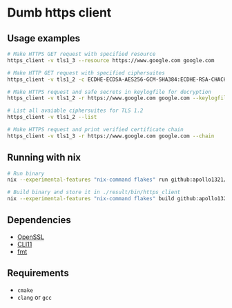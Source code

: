 # Dumb https client

## Usage examples

```bash
# Make HTTPS GET request with specified resource
https_client -v tls1_3 --resource https://www.google.com google.com

# Make HTTP GET request with specified ciphersuites
https_client -v tls1_2 -c ECDHE-ECDSA-AES256-GCM-SHA384:ECDHE-RSA-CHACHA20-POLY1305 -r https://www.google.com  google.com

# Make HTTPS request and safe secrets in keylogfile for decryption
https_client -v tls1_2 -r https://www.google.com google.com --keylogfile key.txt

# List all avaiable ciphersuites for TLS 1.2
https_client -v tls1_2 --list

# Make HTTPS request and print verified certificate chain
https_client -v tls1_3 -r https://www.google.com google.com --chain
```
## Running with nix

```bash
# Run binary
nix --experimental-features "nix-command flakes" run github:apollo1321/tls-practice -- -r https://www.google.com/ google.com

# Build binary and store it in ./result/bin/https_client
nix --experimental-features "nix-command flakes" build github:apollo1321/tls-practice
```

## Dependencies

* [OpenSSL](https://github.com/openssl/openssl)
* [CLI11](https://github.com/CLIUtils/CLI11)
* [fmt](https://github.com/fmtlib/fmt)

## Requirements

* `cmake`
* `clang` or `gcc`
